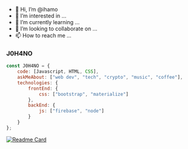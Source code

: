- 👋 Hi, I’m @ihamo
- 👀 I’m interested in ...
- 🌱 I’m currently learning ...
- 💞️ I’m looking to collaborate on ...
- 📫 How to reach me ...

<!---
ihamo/ihamo is a ✨ special ✨ repository because its `README.md` (this file) appears on your GitHub profile.
You can click the Preview link to take a look at your changes.
--->




### J0H4NO

```javascript
const J0H4NO = {
    code: [Javascript, HTML, CSS],
    askMeAbout: ["web dev", "tech", "crypto", "music", "coffee"],
    technologies: {
        frontEnd: {
            css: ["bootstrap", "materialize"]
        },
        backEnd: {
            js: ["firebase", "node"]
        }        
    }
};
```


[![Readme Card](https://github-readme-stats.vercel.app/api/pin/?username=ihamo&repo=Workspace&theme=graywhite)](https://github.com/ihamo/github-readme-stats)


<!-- Links to your social media accounts -->

[1]: https://twitter.com/Martin_Heinz_
[2]: https://www.linkedin.com/in/heinz-martin/
